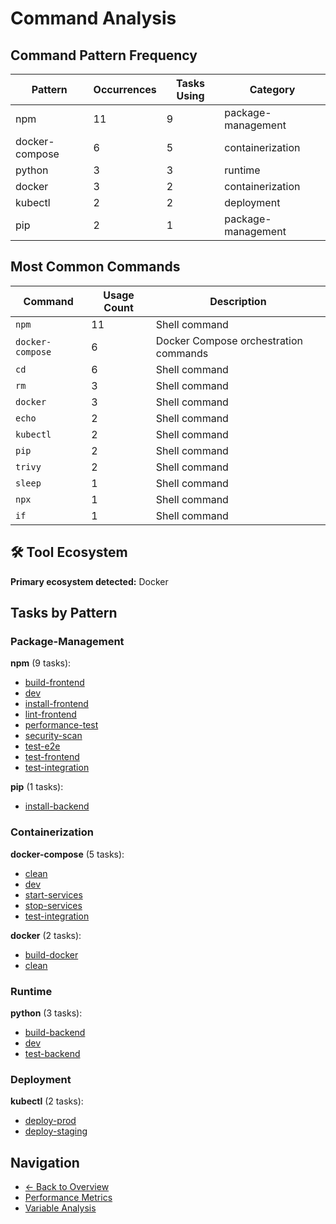 # Command Analysis

## Command Pattern Frequency

| Pattern | Occurrences | Tasks Using | Category |
|---------|-------------|-------------|-----------|
| npm | 11 | 9 | package-management |
| docker-compose | 6 | 5 | containerization |
| python | 3 | 3 | runtime |
| docker | 3 | 2 | containerization |
| kubectl | 2 | 2 | deployment |
| pip | 2 | 1 | package-management |

## Most Common Commands

| Command | Usage Count | Description |
|---------|-------------|-------------|
| `npm` | 11 | Shell command |
| `docker-compose` | 6 | Docker Compose orchestration commands |
| `cd` | 6 | Shell command |
| `rm` | 3 | Shell command |
| `docker` | 3 | Shell command |
| `echo` | 2 | Shell command |
| `kubectl` | 2 | Shell command |
| `pip` | 2 | Shell command |
| `trivy` | 2 | Shell command |
| `sleep` | 1 | Shell command |
| `npx` | 1 | Shell command |
| `if` | 1 | Shell command |

## 🛠️ Tool Ecosystem

**Primary ecosystem detected:** Docker

## Tasks by Pattern

### Package-Management

**npm** (9 tasks):
- [build-frontend](../tasks/build-frontend.md)
- [dev](../tasks/dev.md)
- [install-frontend](../tasks/install-frontend.md)
- [lint-frontend](../tasks/lint-frontend.md)
- [performance-test](../tasks/performance-test.md)
- [security-scan](../tasks/security-scan.md)
- [test-e2e](../tasks/test-e2e.md)
- [test-frontend](../tasks/test-frontend.md)
- [test-integration](../tasks/test-integration.md)

**pip** (1 tasks):
- [install-backend](../tasks/install-backend.md)

### Containerization

**docker-compose** (5 tasks):
- [clean](../tasks/clean.md)
- [dev](../tasks/dev.md)
- [start-services](../tasks/start-services.md)
- [stop-services](../tasks/stop-services.md)
- [test-integration](../tasks/test-integration.md)

**docker** (2 tasks):
- [build-docker](../tasks/build-docker.md)
- [clean](../tasks/clean.md)

### Runtime

**python** (3 tasks):
- [build-backend](../tasks/build-backend.md)
- [dev](../tasks/dev.md)
- [test-backend](../tasks/test-backend.md)

### Deployment

**kubectl** (2 tasks):
- [deploy-prod](../tasks/deploy-prod.md)
- [deploy-staging](../tasks/deploy-staging.md)

## Navigation

- [← Back to Overview](../README.md)
- [Performance Metrics](performance.md)
- [Variable Analysis](variables.md)
